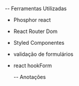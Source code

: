 -- Ferramentas Utilizadas

- Phosphor react
- React Router Dom
- Styled Componentes
- validação de formulários
- react hookForm

  -- Anotações
